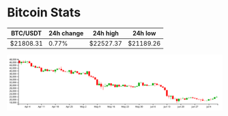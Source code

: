 # Bitcoin Stats

BTC/USDT|24h change|24h high|24h low|
|---|---|---|---|
|$21808.31|0.77%|$22527.37|$21189.26|

<img src="./chart.svg">
